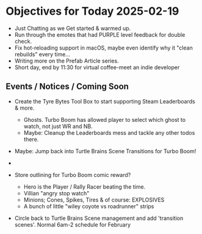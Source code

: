 # Objectives for Today 2025-02-19

- Just Chatting as we Get started & warmed up.
- Run through the emotes that had PURPLE level feedback for double check.
- Fix hot-reloading support in macOS, maybe even identify why it "clean rebuilds" every time...
- Writing more on the Prefab Article series.
- Short day, end by 11:30 for virtual coffee-meet an indie developer

## Events / Notices / Coming Soon


- Create the Tyre Bytes Tool Box to start supporting Steam Leaderboards & more.
  - Ghosts. Turbo Boom has allowed player to select which ghost to watch, not just WR and NB.
  - Maybe: Cleanup the Leaderboards mess and tackle any other todos there.

- Maybe: Jump back into Turtle Brains Scene Transitions for Turbo Boom!
- 
- Store outlining for Turbo Boom comic reward?
  - Hero is the Player / Rally Racer beating the time.
  - Villian "angry stop watch"
  - Minions; Cones, Spikes, Tires & of course: EXPLOSIVES
  - A bunch of little "wiley coyote vs roadrunner" strips
  
- Circle back to Turtle Brains Scene management and add 'transition scenes'.
Normal 6am-2 schedule for February
